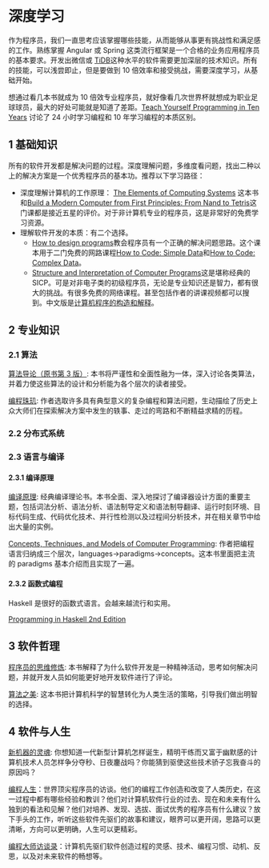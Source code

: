 # 深度学习

作为程序员，我们一直思考应该掌握哪些技能，从而能够从事更有挑战性和满足感的工作。熟练掌握 Angular 或 Spring 这类流行框架是一个合格的业务应用程序员的基本要求。开发出微信或 [TiDB](https://github.com/pingcap/tidb)这种水平的软件需要更加深层的技术知识。所有的技能，可以浅尝即止，但是要做到 10 倍效率和接受挑战，需要深度学习，从基础开始。

想通过看几本书就成为 10 倍效专业程序员，就好像看几次世界杯就想成为职业足球球员，最大的好处可能就是知道了差距。[Teach Yourself Programming in Ten Years](http://norvig.com/21-days.html) 讨论了 24 小时学习编程和 10 年学习编程的本质区别。

## 1 基础知识

所有的软件开发都是解决问题的过程。深度理解问题，多维度看问题，找出二种以上的解决方案是一个优秀程序员的基本功。推荐以下学习路径：

- 深度理解计算机的工作原理： [The Elements of Computing Systems](https://mitpress.mit.edu/books/elements-computing-systems) 这本书和[Build a Modern Computer from First Principles: From Nand to Tetris](https://www.coursera.org/learn/build-a-computer?ranMID=40328&ranEAID=4246lDpjhco&ranSiteID=4246lDpjhco-Q_uFbGkTwov9STS4SfIsUg&siteID=4246lDpjhco-Q_uFbGkTwov9STS4SfIsUg&utm_content=10&utm_medium=partners&utm_source=linkshare&utm_campaign=4246lDpjhco)这门课都是接近五星的评价。对于非计算机专业的程序员，这是非常好的免费学习资源。
- 理解软件开发的本质：有二个选择。
  - [How to design programs](https://htdp.org/)教会程序员有一个正确的解决问题思路。这个课本用于二门免费的网路课程[How to Code: Simple Data](https://www.edx.org/course/how-code-simple-data-ubcx-htc1x)和[How to Code: Complex Data](https://www.edx.org/course/how-code-complex-data-ubcx-htc2x)。
  - [Structure and Interpretation of Computer Programs](https://mitpress.mit.edu/sites/default/files/sicp/index.html)这是堪称经典的 SICP。可是对非电子类的初级程序员，无论是专业知识还是智力，都有很大的挑战。有很多免费的网络课程。甚至包括作者的讲课视频都可以搜到。中文版是[计算机程序的构造和解释](https://book.douban.com/subject/1148282/)。

## 2 专业知识

### 2.1 算法

[算法导论（原书第 3 版）](https://book.douban.com/subject/20432061/): 本书将严谨性和全面性融为一体，深入讨论各类算法，并着力使这些算法的设计和分析能为各个层次的读者接受。

[编程珠玑](https://book.douban.com/subject/26302533/): 作者选取许多具有典型意义的复杂编程和算法问题，生动描绘了历史上众大师们在探索解决方案中发生的轶事、走过的弯路和不断精益求精的历程。

### 2.2 分布式系统

### 2.3 语言与编译

#### 2.3.1 编译原理

[编译原理](https://book.douban.com/subject/3296317/): 经典编译理论书。本书全面、深入地探讨了编译器设计方面的重要主题，包括词法分析、语法分析、语法制导定义和语法制导翻译、运行时刻环境、目标代码生成、代码优化技术、并行性检测以及过程间分析技术，并在相关章节中给出大量的实例。

[Concepts, Techniques, and Models of Computer Programming](https://book.douban.com/subject/1782316/): 作者把编程语言归纳成三个层次，languages->paradigms->concepts。这本书里面把主流的 paradigms 基本介绍而且实现了一遍。

#### 2.3.2 函数式编程

Haskell 是很好的函数式语言。会越来越流行和实用。

[Programming in Haskell 2nd Edition](https://www.amazon.com/Programming-Haskell-Graham-Hutton/dp/1316626229/)

## 3 软件哲理

[程序员的思维修炼](https://read.douban.com/ebook/1885884/?icn=profile-guess): 本书解释了为什么软件开发是一种精神活动，思考如何解决问题，并就开发人员如何能更好地开发软件进行了评论。

[算法之美](https://book.douban.com/subject/30155731/): 这本书把计算机科学的智慧转化为人类生活的策略，引导我们做出明智的选择。

## 4 软件与人生

[新机器的灵魂](https://book.douban.com/subject/6851207/): 你想知道一代新型计算机怎样诞生，精明干练而又富于幽默感的计算机技术人员怎样争分夺秒、日夜鏖战吗？你能猜到驱使这些技术骄子忘我奋斗的原因吗？

[编程人生](https://book.douban.com/subject/5355285/)：世界顶尖程序员的访谈。他们的编程工作创造和改变了人类历史，在这一过程中都有哪些经验和教训？他们对计算机软件行业的过去、现在和未来有什么独到的看法和见解？他们对培养、发现、选拔、面试优秀的程序员有什么建议？放下手头的工作，听听这些软件先驱们的故事和建议，眼界可以更开阔，思路可以更清晰，方向可以更明确，人生可以更精彩。

[编程大师访谈录](https://book.douban.com/subject/7007204/)：计算机先驱们软件创造过程的灵感、技术、编程习惯、动机、反思，以及对未来软件的畅想等。
